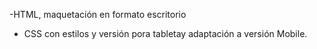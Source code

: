 -HTML, maquetación en formato escritorio
- CSS con estilos y versión pora tabletay adaptación a versión Mobile.